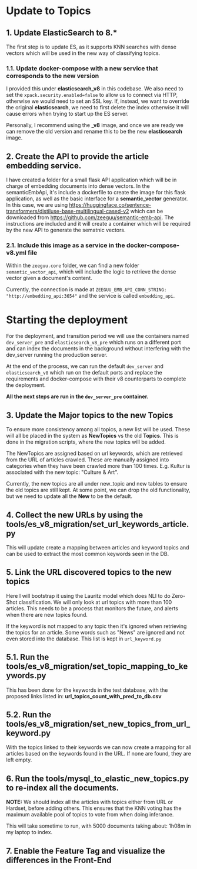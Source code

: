 # Update to Topics

## 1. Update ElasticSearch to 8.\*

The first step is to update ES, as it supports KNN searches with dense vectors which will be used in the new way of classifying topics.

### 1.1. Update docker-compose with a new service that corresponds to the new version

I provided this under **elasticsearch_v8** in this codebase. We also need to set the `xpack.security.enabled=false` to allow us to connect via HTTP, otherwise we would need to set an SSL key. If, instead, we want to override the original **elasticsearch**, we need to first delete the index otherwise it will cause errors when trying to start up the ES server.

Personally, I recommend using the **\_v8** image, and once we are ready we can remove the old version and rename this to be the new **elasticsearch** image.

## 2. Create the API to provide the article embedding service.

I have created a folder for a small flask API application which will be in charge of embedding documents into dense vectors.
In the semanticEmbApi, it's include a dockerfile to create the image for this flask application, as well as the basic interface for a **semantic_vector** generator. In this case, we are using https://huggingface.co/sentence-transformers/distiluse-base-multilingual-cased-v2 which can be downloaded from https://github.com/zeeguu/semantic-emb-api. The instructions are included and it will create a container which will be required by the new API to generate the sematnic vectors.

### 2.1. Include this image as a service in the docker-compose-v8.yml file

Within the `zeeguu.core` folder, we can find a new folder `semantic_vector_api`, which will include the logic to retrieve the dense vector given a document's content.

Currently, the connection is made at `ZEEGUU_EMB_API_CONN_STRING: "http://embedding_api:3654"` and the service is called `embedding_api`.

# Starting the deployment

For the deployment, and transition period we will use the containers named `dev_server_pre` and `elasticsearch_v8_pre` which runs on a different port and can index the documents in the background without interfering with the dev_server running the production server.

At the end of the process, we can run the default `dev_server` and `elasticsearch_v8` which run on the default ports and replace the requirements and docker-compose with their v8 counterparts to complete the deployment.

**All the next steps are run in the `dev_server_pre` container.**

## 3. Update the Major topics to the new Topics

To ensure more consistency among all topics, a new list will be used. These will all be placed in the system as **NewTopics** vs the old **Topics**. This is done in the migration scripts, where the new topics will be added.

The NewTopics are assigned based on url keywords, which are retrieved from the URL of articles crawled. These are manually assigned into categories when they have been crawled more than 100 times. E.g. Kultur is associated with the new topic: "Culture & Art".

Currently, the new topics are all under new_topic and new tables to ensure the old topics are still kept. At some point, we can drop the old functionality, but we need to update all the **New** to be the default.

## 4. Collect the new URLs by using the **tools/es_v8_migration/set_url_keywords_article.py**

This will update create a mapping between articles and keyword topics and can be used to extract the most common keywords seen in the DB.

## 5. Link the URL discovered topics to the new topics

Here I will bootstrap it using the Lauritz model which does NLI to do Zero-Shot classification. We will only look at url topics with more than 100 articles. This needs to be a process that monitors the future, and alerts when there are new topics found.

If the keyword is not mapped to any topic then it's ignored when retrieving the topics for an article. Some words such as "News" are ignored and not even stored into the database. This list is kept in `url_keyword.py`

## 5.1. Run the **tools/es_v8_migration/set_topic_mapping_to_keywords.py**

This has been done for the keywords in the test database, with the proposed links listed in: **url_topics_count_with_pred_to_db.csv**

## 5.2. Run the **tools/es_v8_migration/set_new_topics_from_url_keyword.py**

With the topics linked to their keywords we can now create a mapping for all articles based on the keywords found in the URL. If none are found, they are left empty.

## 6. Run the tools/mysql_to_elastic_new_topics.py to re-index all the documents.

**NOTE:** We should index all the articles with topics either from URL or Hardset, before adding others. This ensures that the KNN voting has the maximum available pool of topics to vote from when doing inferance.

This will take sometime to run, with 5000 documents taking about: 1h08m in my laptop to index.

## 7. Enable the Feature Tag and visualize the differences in the Front-End
